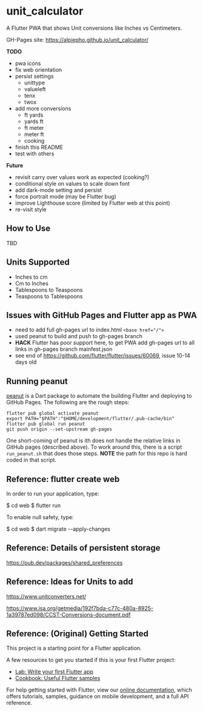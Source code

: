# unit_calculator

A Flutter PWA that shows Unit conversions like Inches vs Centimeters.

GH-Pages site: https://alpiepho.github.io/unit_calculator/

**TODO**
- pwa icons
- fix web orientation
- persist settings
    - unittype
    - valueleft
    - tenx
    - twox
- add more conversions
  - ft yards
  - yards ft
  - ft meter
  - meter ft
  - cooking
- finish this README
- test with others

**Future**
- revisit carry over values work as expected (cooking?)
- conditional style on values to scale down font
- add dark-mode setting and persist
- force portrait mode (may be Flutter bug)
- improve Lighthouse score (limited by Flutter web at this point)
- re-visit style


## How to Use

TBD


## Units Supported

- Inches to cm
- Cm to Inches
- Tablespoons to Teaspoons
- Teaspoons to Tablespoons



## Issues with GitHub Pages and Flutter app as PWA

- need to add full gh-pages url to index.html `<base href="/">`
- used peanut to build and push to gh-pages branch
- **HACK** Flutter has poor support here, to get PWA add gh-pages url to all links in gh-pages branch mainfest.json
- see end of https://github.com/flutter/flutter/issues/60069, issue 10-14 days old

## Running peanut

[peanut](https://pub.dev/packages/peanut) is a Dart package to automate the building Flutter and deploying to GitHub Pages.
The following are the rough steps:
```
flutter pub global activate peanut
export PATH="$PATH":"$HOME/development/flutter/.pub-cache/bin"
flutter pub global run peanut
git push origin --set-upstream gh-pages
```

One short-coming of peanut is ith does not handle the relative links in GitHub pages (described above).  To work around this,
there is a script ```run_peanut.sh``` that does those steps.  **NOTE** the path for this repo is hard coded in that script.


## Reference: flutter create web
In order to run your application, type:

  $ cd web
  $ flutter run

To enable null safety, type:

  $ cd web
  $ dart migrate --apply-changes


## Reference: Details of persistent storage
https://pub.dev/packages/shared_preferences

## Reference: Ideas for Units to add

https://www.unitconverters.net/

https://www.isa.org/getmedia/192f7bda-c77c-480a-8925-1a39787ed098/CCST-Conversions-document.pdf


## Reference: (Original) Getting Started

This project is a starting point for a Flutter application.

A few resources to get you started if this is your first Flutter project:

- [Lab: Write your first Flutter app](https://flutter.dev/docs/get-started/codelab)
- [Cookbook: Useful Flutter samples](https://flutter.dev/docs/cookbook)

For help getting started with Flutter, view our
[online documentation](https://flutter.dev/docs), which offers tutorials,
samples, guidance on mobile development, and a full API reference.
